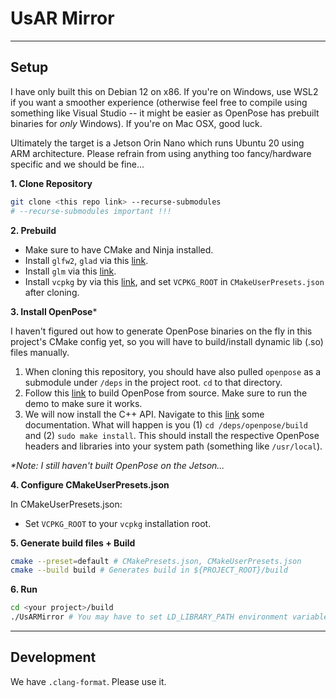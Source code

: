 # UsAR Mirror

***
## Setup

I have only built this on Debian 12 on x86. If you're on Windows, use WSL2 if you want a smoother experience (otherwise feel free to compile using something like Visual Studio -- it might be easier as OpenPose has prebuilt binaries for _only_ Windows). If you're on Mac OSX, good luck.

Ultimately the target is a Jetson Orin Nano which runs Ubuntu 20 using ARM architecture. Please refrain from using anything too fancy/hardware specific and we should be fine... 

**1. Clone Repository**

```bash
git clone <this repo link> --recurse-submodules 
# --recurse-submodules important !!!
```

**2. Prebuild**
- Make sure to have CMake and Ninja installed.
- Install `glfw2`, `glad` via this [link](https://www.glfw.org).
- Install `glm` via this [link](https://github.com/g-truc/glm).
- Install `vcpkg` by via this [link](https://learn.microsoft.com/en-us/vcpkg/get_started/get-started?pivots=shell-bash), and set `VCPKG_ROOT` in `CMakeUserPresets.json` after cloning.

**3. Install OpenPose***

I haven't figured out how to generate OpenPose binaries on the fly in this project's CMake config yet, so you will have to build/install dynamic lib (.so) files manually.
 1. When cloning this repository, you should have also pulled `openpose` as a submodule under `/deps` in the project root. `cd` to that directory. 
 2. Follow this [link](https://github.com/CMU-Perceptual-Computing-Lab/openpose/blob/master/doc/installation/0_index.md#compiling-and-running-openpose-from-source) to build OpenPose from source. Make sure to run the demo to make sure it works.
 3. We will now install the C++ API. Navigate to this [link](https://cmu-perceptual-computing-lab.github.io/openpose/web/html/doc/md_doc_advanced_deployment.html) some documentation. What will happen is you (1) `cd /deps/openpose/build` and (2) `sudo make install`. This should install the respective OpenPose headers and libraries into your system path (something like `/usr/local`).

_*Note: I still haven't built OpenPose on the Jetson..._

**4. Configure CMakeUserPresets.json**

In CMakeUserPresets.json: 
- Set `VCPKG_ROOT` to your `vcpkg` installation root.

**5. Generate build files + Build**

```bash
cmake --preset=default # CMakePresets.json, CMakeUserPresets.json
cmake --build build # Generates build in ${PROJECT_ROOT}/build
```

**6. Run**
```bash
cd <your project>/build
./UsARMirror # You may have to set LD_LIBRARY_PATH environment variable to load .so files.
```

***
## Development
We have `.clang-format`. Please use it.
